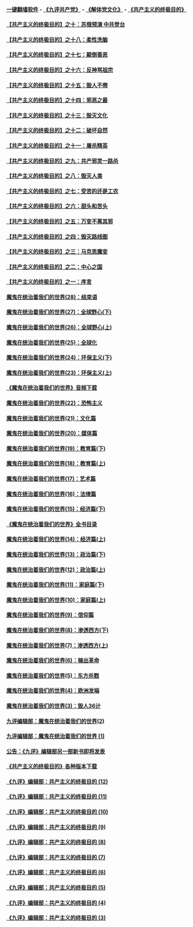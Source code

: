 #### [一键翻墙软件](https://github.com/gfw-breaker/nogfw/blob/master/README.md?t=04280337) -  [《九评共产党》](https://github.com/gfw-breaker/9ping.md?t=04280337) - [《解体党文化》](https://github.com/gfw-breaker/jtdwh.md?t=04280337) - [《共产主义的终极目的》](https://github.com/gfw-breaker/gczydzjmd.md?t=04280337)

#### [【共产主义的终极目的】之十：苏俄预演 中共登台](../pages/nsc422/n11118424.md?t=04280337) 

#### [【共产主义的终极目的】之十八：柔性洗脑](../pages/nsc422/n11199994.md?t=04280337) 

#### [【共产主义的终极目的】之十七：颠倒善恶](../pages/nsc422/n11179782.md?t=04280337) 

#### [【共产主义的终极目的】之十六：反神骂祖宗](../pages/nsc422/n11166798.md?t=04280337) 

#### [【共产主义的终极目的】之十五：毁人不倦](../pages/nsc422/n11166792.md?t=04280337) 

#### [【共产主义的终极目的】之十四：邪恶之最](../pages/nsc422/n11150249.md?t=04280337) 

#### [【共产主义的终极目的】之十三：毁灭文化](../pages/nsc422/n11135227.md?t=04280337) 

#### [【共产主义的终极目的】之十二：破坏自然](../pages/nsc422/n11135214.md?t=04280337) 

#### [【共产主义的终极目的】之十一：屠杀精英](../pages/nsc422/n11118442.md?t=04280337) 

#### [【共产主义的终极目的】之九：共产邪灵一路杀](../pages/nsc422/n11114139.md?t=04280337) 

#### [【共产主义的终极目的】之八：毁灭人类](../pages/nsc422/n11108503.md?t=04280337) 

#### [【共产主义的终极目的】之七：受苦的还是工农](../pages/nsc422/n11101809.md?t=04280337) 

#### [【共产主义的终极目的】之六：甜头和苦头](../pages/nsc422/n11096971.md?t=04280337) 

#### [【共产主义的终极目的】之五：万变不离其邪](../pages/nsc422/n11091285.md?t=04280337) 

#### [【共产主义的终极目的】之四：毁灭路线图](../pages/nsc422/n11086284.md?t=04280337) 

#### [【共产主义的终极目的】之三：马克思魔变](../pages/nsc422/n11061941.md?t=04280337) 

#### [【共产主义的终极目的】之二：中心之国](../pages/nsc422/n11047728.md?t=04280337) 

#### [【共产主义的终极目的】之一：序言](../pages/nsc422/n11086077.md?t=04280337) 

#### [魔鬼在统治着我们的世界(28)：结束语](../pages/nsc422/n10936246.md?t=04280337) 

#### [魔鬼在统治着我们的世界(27)：全球野心(下)](../pages/nsc422/n10928319.md?t=04280337) 

#### [魔鬼在统治着我们的世界(26)：全球野心(上)](../pages/nsc422/n10900318.md?t=04280337) 

#### [魔鬼在统治着我们的世界(25)：全球化](../pages/nsc422/n10788205.md?t=04280337) 

#### [魔鬼在统治着我们的世界(24)：环保主义(下)](../pages/nsc422/n10695307.md?t=04280337) 

#### [魔鬼在统治着我们的世界(23)：环保主义(上)](../pages/nsc422/n10688613.md?t=04280337) 

#### [《魔鬼在统治着我们的世界》音频下载](../pages/nsc422/n10635553.md?t=04280337) 

#### [魔鬼在统治着我们的世界(22)：恐怖主义](../pages/nsc422/n10614727.md?t=04280337) 

#### [魔鬼在统治着我们的世界(21)：文化篇](../pages/nsc422/n10597706.md?t=04280337) 

#### [魔鬼在统治着我们的世界(20)：媒体篇](../pages/nsc422/n10586579.md?t=04280337) 

#### [魔鬼在统治着我们的世界(19)：教育篇(下)](../pages/nsc422/n10564808.md?t=04280337) 

#### [魔鬼在统治着我们的世界(18)：教育篇(上)](../pages/nsc422/n10526970.md?t=04280337) 

#### [魔鬼在统治着我们的世界(17)：艺术篇](../pages/nsc422/n10499093.md?t=04280337) 

#### [魔鬼在统治着我们的世界(16)：法律篇](../pages/nsc422/n10485969.md?t=04280337) 

#### [魔鬼在统治着我们的世界(15)：经济篇(下)](../pages/nsc422/n10469975.md?t=04280337) 

#### [《魔鬼在统治着我们的世界》全书目录](../pages/nsc422/n10464261.md?t=04280337) 

#### [魔鬼在统治着我们的世界(14)：经济篇(上)](../pages/nsc422/n10457370.md?t=04280337) 

#### [魔鬼在统治着我们的世界(13)：政治篇(下)](../pages/nsc422/n10448270.md?t=04280337) 

#### [魔鬼在统治着我们的世界(12)：政治篇(上)](../pages/nsc422/n10444576.md?t=04280337) 

#### [魔鬼在统治着我们的世界(11)：家庭篇(下)](../pages/nsc422/n10440961.md?t=04280337) 

#### [魔鬼在统治着我们的世界(10)：家庭篇(上)](../pages/nsc422/n10435448.md?t=04280337) 

#### [魔鬼在统治着我们的世界(9)：信仰篇](../pages/nsc422/n10432159.md?t=04280337) 

#### [魔鬼在统治着我们的世界(8)：渗透西方(下)](../pages/nsc422/n10429603.md?t=04280337) 

#### [魔鬼在统治着我们的世界(7)：渗透西方(上)](../pages/nsc422/n10426013.md?t=04280337) 

#### [魔鬼在统治着我们的世界(6)：输出革命](../pages/nsc422/n10421536.md?t=04280337) 

#### [魔鬼在统治着我们的世界(5)：东方杀戮](../pages/nsc422/n10417707.md?t=04280337) 

#### [魔鬼在统治着我们的世界(4)：欧洲发端](../pages/nsc422/n10414890.md?t=04280337) 

#### [魔鬼在统治着我们的世界(3)：毁人36计](../pages/nsc422/n10411583.md?t=04280337) 

#### [九评编辑部：魔鬼在统治着我们的世界(2)](../pages/nsc422/n10410036.md?t=04280337) 

#### [九评编辑部：魔鬼在统治着我们的世界 (1)](../pages/nsc422/n10406825.md?t=04280337) 

#### [公告：《九评》编辑部另一部新书即将发表](../pages/nsc422/n10405104.md?t=04280337) 

#### [《共产主义的终极目的》各种版本下载](../pages/nsc422/n10022138.md?t=04280337) 

#### [《九评》编辑部：共产主义的终极目的 (12)](../pages/nsc422/n9933272.md?t=04280337) 

#### [《九评》编辑部：共产主义的终极目的 (11)](../pages/nsc422/n9924973.md?t=04280337) 

#### [《九评》编辑部：共产主义的终极目的 (10)](../pages/nsc422/n9920883.md?t=04280337) 

#### [《九评》编辑部：共产主义的终极目的 (9)](../pages/nsc422/n9916363.md?t=04280337) 

#### [《九评》编辑部：共产主义的终极目的 (8)](../pages/nsc422/n9912488.md?t=04280337) 

#### [《九评》编辑部：共产主义的终极目的 (7)](../pages/nsc422/n9901176.md?t=04280337) 

#### [《九评》编辑部：共产主义的终极目的 (6)](../pages/nsc422/n9899359.md?t=04280337) 

#### [《九评》编辑部：共产主义的终极目的 (5)](../pages/nsc422/n9893174.md?t=04280337) 

#### [《九评》编辑部：共产主义的终极目的 (4)](../pages/nsc422/n9891246.md?t=04280337) 

#### [《九评》编辑部：共产主义的终极目的 (3)](../pages/nsc422/n9879879.md?t=04280337) 

